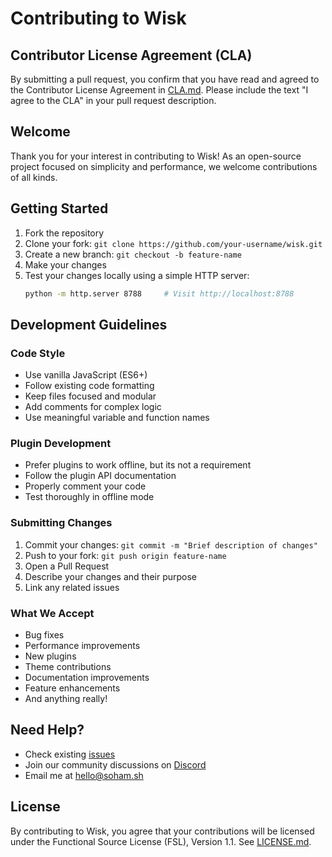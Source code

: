 # Contributing to Wisk

## Contributor License Agreement (CLA)

By submitting a pull request, you confirm that you have read and agreed to the Contributor License Agreement in [CLA.md](CLA.md). Please include the text "I agree to the CLA" in your pull request description.

## Welcome

Thank you for your interest in contributing to Wisk! As an open-source project focused on simplicity and performance, we welcome contributions of all kinds.

## Getting Started

1. Fork the repository
2. Clone your fork: `git clone https://github.com/your-username/wisk.git`
3. Create a new branch: `git checkout -b feature-name`
4. Make your changes
5. Test your changes locally using a simple HTTP server:
    ```bash
    python -m http.server 8788     # Visit http://localhost:8788
    ```

## Development Guidelines

### Code Style

- Use vanilla JavaScript (ES6+)
- Follow existing code formatting
- Keep files focused and modular
- Add comments for complex logic
- Use meaningful variable and function names

### Plugin Development

- Prefer plugins to work offline, but its not a requirement
- Follow the plugin API documentation
- Properly comment your code
- Test thoroughly in offline mode

### Submitting Changes

1. Commit your changes: `git commit -m "Brief description of changes"`
2. Push to your fork: `git push origin feature-name`
3. Open a Pull Request
4. Describe your changes and their purpose
5. Link any related issues

### What We Accept

- Bug fixes
- Performance improvements
- New plugins
- Theme contributions
- Documentation improvements
- Feature enhancements
- And anything really!

## Need Help?

- Check existing [issues](https://github.com/sohzm/wisk/issues)
- Join our community discussions on [Discord](https://discord.gg/D8tQCvgDhu)
- Email me at hello@soham.sh

## License

By contributing to Wisk, you agree that your contributions will be licensed under the Functional Source License (FSL), Version 1.1. See [LICENSE.md](LICENSE.md).
